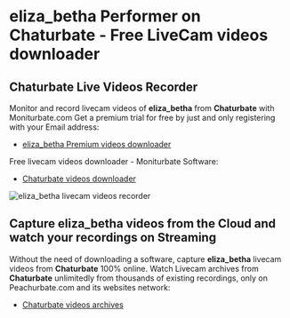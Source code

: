 # eliza_betha Performer on Chaturbate - Free LiveCam videos downloader

## Chaturbate Live Videos Recorder

Monitor and record livecam videos of **eliza_betha** from **Chaturbate** with Moniturbate.com
Get a premium trial for free by just and only registering with your Email address:
* [eliza_betha Premium videos downloader](https://moniturbate.com/request-demo-licence-key.html)

Free livecam videos downloader - Moniturbate Software:
* [Chaturbate videos downloader](https://moniturbate.com/moniturbate-download-software.html)

![eliza_betha livecam videos recorder](https://peachurnet.com/templates/moniturbate-software.png)


## Capture eliza_betha videos from the Cloud and watch your recordings on Streaming

Without the need of downloading a software, capture **eliza_betha** livecam videos from **Chaturbate** 100% online.
Watch Livecam archives from **Chaturbate** unlimitedly from thousands of existing recordings, only on Peachurbate.com and its websites network:
* [Chaturbate videos archives](https://peachurnet.com/)
